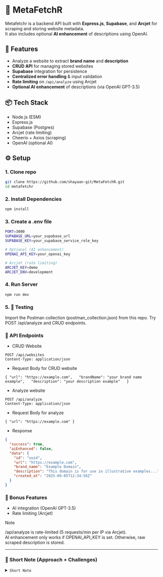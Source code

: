 # 🔎 MetaFetchR

Metafetchr is a backend API built with **Express.js**, **Supabase**, and **Arcjet** for scraping and storing website metadata.  
It also includes optional **AI enhancement** of descriptions using OpenAI.

## 🚀 Features
- Analyze a website to extract **brand name** and **description**
- **CRUD API** for managing stored websites
- **Supabase** integration for persistence
- **Centralized error handling** & input validation
- **Rate limiting** on `/api/analyze` using Arcjet
- **Optional AI enhancement** of descriptions (via OpenAI GPT-3.5)

## 📦 Tech Stack
- Node.js (ESM)
- Express.js
- Supabase (Postgres)
- Arcjet (rate limiting)
- Cheerio + Axios (scraping)
- OpenAI (optional AI)

## ⚙️ Setup

### 1. Clone repo

```bash
git clone https://github.com/shayaan-git/MetaFetchR.git
cd metafetchr
```

### 2. Install Dependencies

```bash
npm install
```

### 3. Create a .env file

```bash
PORT=3000
SUPABASE_URL=your_supabase_url
SUPABASE_KEY=your_supabase_service_role_key

# Optional (AI enhancement)
OPENAI_API_KEY=your_openai_key

# Arcjet (rate limiting)
ARCJET_KEY=demo
ARCJET_ENV=development
```

### 4. Run Server

```bash
npm run dev
```

### 5. 🧪 Testing
Import the Postman collection (postman_collection.json) from this repo.
Try POST /api/analyze and CRUD endpoints.

### 📡 API Endpoints

- CRUD Website  

`POST /api/websites`  
`Content-Type: application/json`

- Request Body for CRUD website  

`{
  "url": "https://example.com",  
  "brandName": "your brand name example",  
  "description": "your description example"  
}`

- Analyze website  

`POST /api/analyze`  
`Content-Type: application/json`

- Request Body for analyze  

`{ "url": "https://example.com" }`

- Response

```json
{
  "success": true,
  "aiEnhanced": false,
  "data": {
    "id": "uuid",
    "url": "https://example.com",
    "brand_name": "Example Domain",
    "description": "This domain is for use in illustrative examples...",
    "created_at": "2025-09-05T12:34:56Z"
  }
}
```
</details>

### 📌 Bonus Features
- AI integration (OpenAI GPT-3.5)
- Rate limiting (Arcjet)

> [!NOTE]  
> /api/analyze is rate-limited (5 requests/min per IP via Arcjet).  
> AI enhancement only works if OPENAI_API_KEY is set. Otherwise, raw scraped description is stored.

---
### 📄 Short Note (Approach + Challenges)
<details>
  <summary><code>Short Note</code></summary>
  
```markdown
## 📄 Short Note

### Approach
I started by scaffolding an Express.js project with modern ES modules.  
Supabase was used as the database for storing website metadata.  
I created RESTful CRUD endpoints and an `/api/analyze` endpoint that scrapes a site’s title and description using Axios + Cheerio.  

Error handling and input validation were centralized in middleware.  
To prevent abuse, I integrated Arcjet for rate limiting (5 requests/minute on `/api/analyze`).  
As a bonus, I added optional AI enhancement of descriptions using OpenAI GPT-3.5.  

### Challenges
- Scraping: Many sites block bots or serve minimal metadata. I handled this by falling back to `<title>` and `meta[name=description]`.  
- AI: Initially I tried Puter’s free GPT-5 Nano but it was blocked server-side. I reverted to OpenAI with a safe fallback to scraped text.  
- Rate limiting: Arcjet required proper IP detection and `ARCJET_ENV=development` in dev mode to avoid warnings.  
- UUID handling: Supabase enforces UUID format, so I had to validate IDs to prevent runtime errors.  

Overall, the project demonstrates clean backend architecture, error resilience, and optional feature integration.
```
</details>
